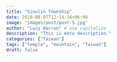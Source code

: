 ```yaml
---
title: "Sioulin Township"
date: 2019-08-07T12:14:34+06:00
image: "images/post/post-5.jpg"
author: "Lucy Warren" # use capitalize
description: "This is meta description."
categories: ["Taiwan"]
tags: ["temple", "mountain", "Taiwan"]
draft: false
---
```

